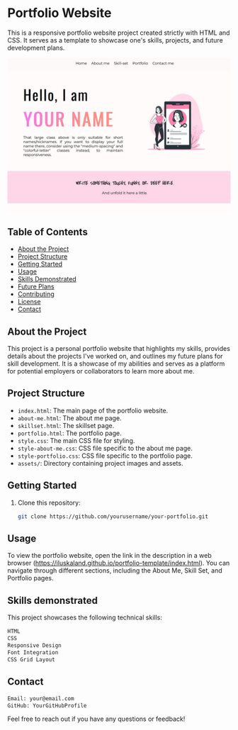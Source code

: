 # Portfolio Website

This is a responsive portfolio website project created strictly with HTML and CSS. It serves as a template to showcase one's skills, projects, and future development plans.

![Project Demo](/assets/github-portfolio-template-demo.jpg)

## Table of Contents

- [About the Project](#about-the-project)
- [Project Structure](#project-structure)
- [Getting Started](#getting-started)
- [Usage](#usage)
- [Skills Demonstrated](#skills-demonstrated)
- [Future Plans](#future-plans)
- [Contributing](#contributing)
- [License](#license)
- [Contact](#contact)

## About the Project

This project is a personal portfolio website that highlights my skills, provides details about the projects I've worked on, and outlines my future plans for skill development. It is a showcase of my abilities and serves as a platform for potential employers or collaborators to learn more about me.

## Project Structure

- `index.html`: The main page of the portfolio website.
- `about-me.html`: The about me page.
- `skillset.html`: The skillset page.
- `portfolio.html`: The portfolio page.
- `style.css`: The main CSS file for styling.
- `style-about-me.css`: CSS file specific to the about me page.
- `style-portfolio.css`: CSS file specific to the portfolio page.
- `assets/`: Directory containing project images and assets.

## Getting Started

1. Clone this repository:

   ```bash
   git clone https://github.com/yourusername/your-portfolio.git

## Usage

To view the portfolio website, open the link in the description in a web browser (https://iluskaland.github.io/portfolio-template/index.html). You can navigate through different sections, including the About Me, Skill Set, and Portfolio pages.

## Skills demonstrated

This project showcases the following technical skills:

    HTML
    CSS
    Responsive Design
    Font Integration
    CSS Grid Layout

## Contact

    Email: your@email.com
    GitHub: YourGitHubProfile

Feel free to reach out if you have any questions or feedback!
